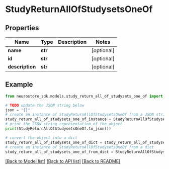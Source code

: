 # StudyReturnAllOfStudysetsOneOf


## Properties

Name | Type | Description | Notes
------------ | ------------- | ------------- | -------------
**name** | **str** |  | [optional] 
**id** | **str** |  | [optional] 
**description** | **str** |  | [optional] 

## Example

```python
from neurostore_sdk.models.study_return_all_of_studysets_one_of import StudyReturnAllOfStudysetsOneOf

# TODO update the JSON string below
json = "{}"
# create an instance of StudyReturnAllOfStudysetsOneOf from a JSON string
study_return_all_of_studysets_one_of_instance = StudyReturnAllOfStudysetsOneOf.from_json(json)
# print the JSON string representation of the object
print(StudyReturnAllOfStudysetsOneOf.to_json())

# convert the object into a dict
study_return_all_of_studysets_one_of_dict = study_return_all_of_studysets_one_of_instance.to_dict()
# create an instance of StudyReturnAllOfStudysetsOneOf from a dict
study_return_all_of_studysets_one_of_from_dict = StudyReturnAllOfStudysetsOneOf.from_dict(study_return_all_of_studysets_one_of_dict)
```
[[Back to Model list]](../README.md#documentation-for-models) [[Back to API list]](../README.md#documentation-for-api-endpoints) [[Back to README]](../README.md)


